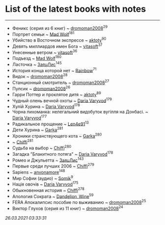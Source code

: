 # List of the latest books with notes
---

* Феникс (серия из 6 книг) ~ [dromoman2008](users/444/44461886-yandex)<sup>29</sup>
* Портрет семьи ~ [Mad Wolf](users/947/94738840-vkontakte)<sup>181</sup>
* Убийство в Восточном экспрессе ~ [aktoty](users/275/275766107-vkontakte)<sup>90</sup>
* Девять миллиардов имен Бога ~ [vitasoft](users/474/47446642-vkontakte)<sup>37</sup>
* Унесенные ветром ~ [vitasoft](users/474/47446642-vkontakte)<sup>36</sup>
* Подъезд ~ [Mad Wolf](users/947/94738840-vkontakte)<sup>180</sup>
* Ласточка ~ [ЗаяцЛис](users/112/112388384595246311466-google)<sup>145</sup>
* История конца которой нет ~ [Rainbow](users/109/109787328219839805802-google)<sup>71</sup>
* Видок ~ [dromoman2008](users/444/44461886-yandex)<sup>28</sup>
* Станционный смотритель ~ [dromoman2008](users/444/44461886-yandex)<sup>27</sup>
* Пупсик ~ [dromoman2008](users/444/44461886-yandex)<sup>26</sup>
* Гарри Поттер и проклятое дитя ~ [aktoty](users/275/275766107-vkontakte)<sup>89</sup>
* Чудный олень вечной охоты ~ [Daria Varyvod](users/829/829893410524253-facebook)<sup>179</sup>
* Хулій Хурина ~ [Daria Varyvod](users/829/829893410524253-facebook)<sup>178</sup>
* Чорна лихоманка: нелегальний видобуток вугілля на Донбасі. ~ [Daria Varyvod](users/829/829893410524253-facebook)<sup>177</sup>
* Радикальное прощение ~ [Len4e91](users/254/254448176-yandex)<sup>13</sup>
* Дети Хурина ~ [Garka](users/115/115753719718250012620-google)<sup>281</sup>
* Хроники странствующего кота ~ [Garka](users/115/115753719718250012620-google)<sup>280</sup>
*  ~ [Chiffi](users/105/105831994080785626680-google)<sup>281</sup>
* Судьба на выбор ~ [Chiffi](users/105/105831994080785626680-google)<sup>280</sup>
* Загадка "Блакитного потяга" ~ [Daria Varyvod](users/829/829893410524253-facebook)<sup>178</sup>
* Ромео и Джульетта ~ [ЗаяцЛис](users/112/112388384595246311466-google)<sup>143</sup>
* Первые среди лучших 2006 ~ [Chiffi](users/105/105831994080785626680-google)<sup>279</sup>
* Sapiens ~ [anvonamore](users/595/5957175-vkontakte)<sup>148</sup>
* Мир Софии (аудио) ~ [Somik](users/100/100006761945842-facebook)<sup>9</sup>
* Нація овочів ~ [Daria Varyvod](users/829/829893410524253-facebook)<sup>175</sup>
* Обыкновенная история ~ [Chiffi](users/105/105831994080785626680-google)<sup>278</sup>
* Апология Сократа ~ [Dandelion_Wine](users/586/58602788-vkontakte)<sup>59</sup>
* FERA Апокалипсис пособие по выживанию ~ [dromoman2008](users/444/44461886-yandex)<sup>25</sup>
* Виктор Глухов (серия из 11 книг) ~ [dromoman2008](users/444/44461886-yandex)<sup>24</sup>


_26.03.2021 03:33:31_
